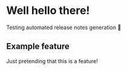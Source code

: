# Well hello there!

Testing automated release notes generation 🚀

## Example feature

Just pretending that this is a feature!

